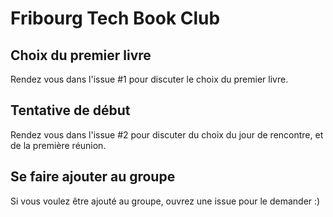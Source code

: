 # Fribourg Tech Book Club

## Choix du premier livre

Rendez vous dans l'issue #1 pour discuter le choix du premier livre.

## Tentative de début

Rendez vous dans l'issue #2 pour discuter du choix du jour de rencontre, et de la première réunion.

## Se faire ajouter au groupe

Si vous voulez être ajouté au groupe, ouvrez une issue pour le demander :)
